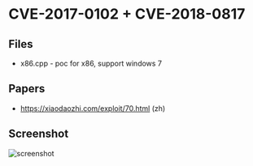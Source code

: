 # CVE-2017-0102 + CVE-2018-0817

## Files

* x86.cpp - poc for x86, support windows 7

## Papers

* https://xiaodaozhi.com/exploit/70.html (zh)

## Screenshot

![screenshot](./screenshot.png)
